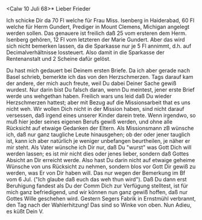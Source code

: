  <Calw 10 Juli 68>*
Lieber Frieder

Ich schicke Dir da 70 Fl welche für Frau Miss. Isenberg in Haiderabad, 60 Fl welche für Herm Gundert, Prediger in Mount Clemens, Michigan angelegt werden sollen. Das genauere ist freilich daß 25 vom ersteren dem Herm. Isenberg gehören, 12 Fl vom letzteren der Marie Gundert. Aber das wird sich nicht bemerken lassen, da die Sparkasse nur je 5 Fl annimmt, d.h. auf Decimalverhältnisse lossteuert. Also damit in die Sparkasse der Rentenanstalt und 2 Scheine dafür gelöst.

Du hast mich gedauert bei Deinem ersten Briefe. Da ich aber gerade nach Basel schrieb, bemerkte ich das von den Herzschmerzen. Tags darauf kam der andere, der mich auch freute, weil Du dabei Deiner Sache gewiß wurdest. Nur darin bist Du falsch daran, wenn Du meintest, jener erste Brief werde uns wehgethan haben. Freilich wars uns leid daß Du wieder Herzschmerzen hattest; aber mit Bezug auf die Missionsarbeit that es uns nicht weh. Wir wollen Dich nicht in der Mission haben, sind nicht darauf versessen, daß irgend eines unserer Kinder darein trete. Wenn irgendwo, so muß hier jeder seines eigenen Berufs gewiß werden, und ohne alle Rücksicht auf etwaige Gedanken der Eltern. Als Missionsmann zB wünsche ich, daß nur ganz taugliche Leute hinausgehen; ob der oder jener tauglich ist, kann ich aber natürlich je weniger unbefangen beurtheilen, je näher er mir steht. Als Vater wünsche ich Dir nur, daß Du "wurst" was Gott Dich will werden lassen; es ist mir nicht dies oder jenes lieber, sondern daß Gottes Absicht an Dir erreicht werde. Also hast Du darin nicht auf etwaige geheime Wünsche von uns Rücksicht zu nehmen, sondern blos vor Gott Dir gewiß zu werden, was Er von Dir haben will. Das nur wegen der Bemerkung im Bf vom 6 Jul. ("Ich glaube daß euch das weh thun wird"). Daß Du dann erst Beruhigung fandest als Du der Comm Dich zur Verfügung stelltest, ist für mich ganz befriedigend, und wir können nun ganz gewiß hoffen, daß nur Gottes Wille geschehen wird. 
Gestern Segers Fabrik in Ernstmühl verbrannt, den Tag nach der Wahlerhitzung! Das sind so Winke von oben.
 Nun Adieu, es küßt Dein V.
